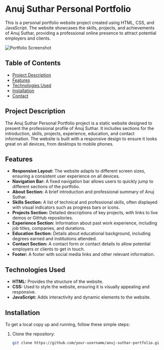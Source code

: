 # Anuj Suthar Personal Portfolio

This is a personal portfolio website project created using HTML, CSS, and JavaScript. The website showcases the skills, projects, and achievements of Anuj Suthar, providing a professional online presence to attract potential employers and clients.

![Portfolio Screenshot](path/to/your/screenshot.png)

## Table of Contents

- [Project Description](#project-description)
- [Features](#features)
- [Technologies Used](#technologies-used)
- [Installation](#installation)
- [Contact](#contact)

## Project Description

The Anuj Suthar Personal Portfolio project is a static website designed to present the professional profile of Anuj Suthar. It includes sections for the introduction, skills, projects, experience, education, and contact information. The website is built with a responsive design to ensure it looks great on all devices, from desktops to mobile phones.


## Features

- **Responsive Layout:** The website adapts to different screen sizes, ensuring a consistent user experience on all devices.
- **Navigation Bar:** A fixed navigation bar allows users to quickly jump to different sections of the portfolio.
- **About Section:** A brief introduction and professional summary of Anuj Suthar.
- **Skills Section:** A list of technical and professional skills, often displayed with visual indicators such as progress bars or icons.
- **Projects Section:** Detailed descriptions of key projects, with links to live demos or GitHub repositories.
- **Experience Section:** Information about past work experience, including job titles, companies, and durations.
- **Education Section:** Details about educational background, including degrees earned and institutions attended.
- **Contact Section:** A contact form or contact details to allow potential employers or clients to get in touch.
- **Footer:** A footer with social media links and other relevant information.

## Technologies Used

- **HTML:** Provides the structure of the website.
- **CSS:** Used to style the website, ensuring it is visually appealing and responsive.
- **JavaScript:** Adds interactivity and dynamic elements to the website.

## Installation

To get a local copy up and running, follow these simple steps:

1. Clone the repository:
   ```sh
   git clone https://github.com/your-username/anuj-suthar-portfolio.git
